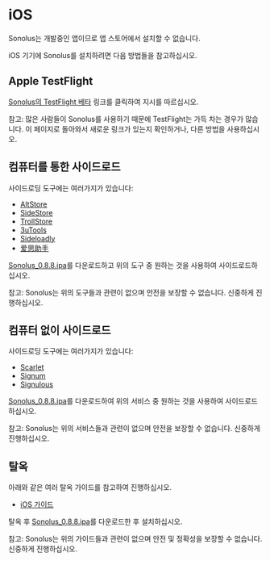 # iOS

Sonolus는 개발중인 앱이므로 앱 스토어에서 설치할 수 없습니다.

iOS 기기에 Sonolus를 설치하려면 다음 방법들을 참고하십시오.

## Apple TestFlight

[Sonolus의 TestFlight 베타](https://testflight.apple.com/join/mdFtAf92) 링크를 클릭하여 지시를 따르십시오.

참고: 많은 사람들이 Sonolus를 사용하기 때문에 TestFlight는 가득 차는 경우가 많습니다. 이 페이지로 돌아와서 새로운 링크가 있는지 확인하거나, 다른 방법을 사용하십시오.

## 컴퓨터를 통한 사이드로드

사이드로딩 도구에는 여러가지가 있습니다:

-   [AltStore](https://altstore.io)
-   [SideStore](https://sidestore.io)
-   [TrollStore](https://github.com/opa334/TrollStore)
-   [3uTools](http://3u.com)
-   [Sideloadly](https://sideloadly.io)
-   [爱思助手](https://www.i4.cn)

[Sonolus_0.8.8.ipa](https://download.sonolus.com/Sonolus_0.8.8.ipa)를 다운로드하고 위의 도구 중 원하는 것을 사용하여 사이드로드하십시오.

참고: Sonolus는 위의 도구들과 관련이 없으며 안전을 보장할 수 없습니다. 신중하게 진행하십시오.

## 컴퓨터 없이 사이드로드

사이드로딩 도구에는 여러가지가 있습니다:

-   [Scarlet](https://usescarlet.com)
-   [Signum](https://signumsign.me)
-   [Signulous](https://www.signulous.com)

[Sonolus_0.8.8.ipa](https://download.sonolus.com/Sonolus_0.8.8.ipa)를 다운로드하여 위의 서비스 중 원하는 것을 사용하여 사이드로드하십시오.

참고: Sonolus는 위의 서비스들과 관련이 없으며 안전을 보장할 수 없습니다. 신중하게 진행하십시오.

## 탈옥

아래와 같은 여러 탈옥 가이드를 참고하여 진행하십시오.

-   [iOS 가이드](https://ios.cfw.guide)

탈옥 후 [Sonolus_0.8.8.ipa](https://download.sonolus.com/Sonolus_0.8.8.ipa)를 다운로드한 후 설치하십시오.

참고: Sonolus는 위의 가이드들과 관련이 없으며 안전 및 정확성을 보장할 수 없습니다. 신중하게 진행하십시오.
